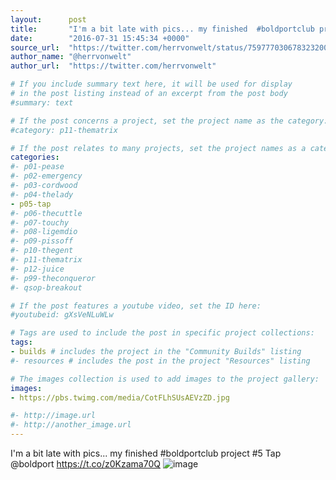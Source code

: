 ```yaml
---
layout:      post
title:       "I'm a bit late with pics... my finished  #boldportclub project #5 Tap @boldport"
date:        "2016-07-31 15:45:34 +0000"
source_url:  "https://twitter.com/herrvonwelt/status/759777030678323200"
author_name: "@herrvonwelt"
author_url:  "https://twitter.com/herrvonwelt"

# If you include summary text here, it will be used for display
# in the post listing instead of an excerpt from the post body
#summary: text

# If the post concerns a project, set the project name as the category:
#category: p11-thematrix

# If the post relates to many projects, set the project names as a categories array:
categories:
#- p01-pease
#- p02-emergency
#- p03-cordwood
#- p04-thelady
- p05-tap
#- p06-thecuttle
#- p07-touchy
#- p08-ligemdio
#- p09-pissoff
#- p10-thegent
#- p11-thematrix
#- p12-juice
#- p99-theconqueror
#- qsop-breakout

# If the post features a youtube video, set the ID here:
#youtubeid: gXsVeNLuWLw

# Tags are used to include the post in specific project collections:
tags:
- builds # includes the project in the "Community Builds" listing
#- resources # includes the post in the project "Resources" listing

# The images collection is used to add images to the project gallery:
images:
- https://pbs.twimg.com/media/CotFLhSUsAEVzZD.jpg

#- http://image.url
#- http://another_image.url
---
```


I'm a bit late with pics... my finished  #boldportclub project #5 Tap @boldport https://t.co/z0Kzama70Q
![image](https://pbs.twimg.com/media/CotFLhSUsAEVzZD.jpg)



